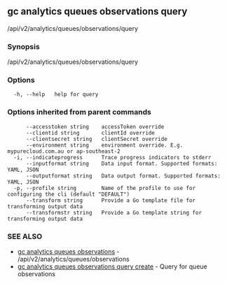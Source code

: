 ## gc analytics queues observations query

/api/v2/analytics/queues/observations/query

### Synopsis

/api/v2/analytics/queues/observations/query

### Options

```
  -h, --help   help for query
```

### Options inherited from parent commands

```
      --accesstoken string    accessToken override
      --clientid string       clientId override
      --clientsecret string   clientSecret override
      --environment string    environment override. E.g. mypurecloud.com.au or ap-southeast-2
  -i, --indicateprogress      Trace progress indicators to stderr
      --inputformat string    Data input format. Supported formats: YAML, JSON
      --outputformat string   Data output format. Supported formats: YAML, JSON
  -p, --profile string        Name of the profile to use for configuring the cli (default "DEFAULT")
      --transform string      Provide a Go template file for transforming output data
      --transformstr string   Provide a Go template string for transforming output data
```

### SEE ALSO

* [gc analytics queues observations](gc_analytics_queues_observations.html)	 - /api/v2/analytics/queues/observations
* [gc analytics queues observations query create](gc_analytics_queues_observations_query_create.html)	 - Query for queue observations


